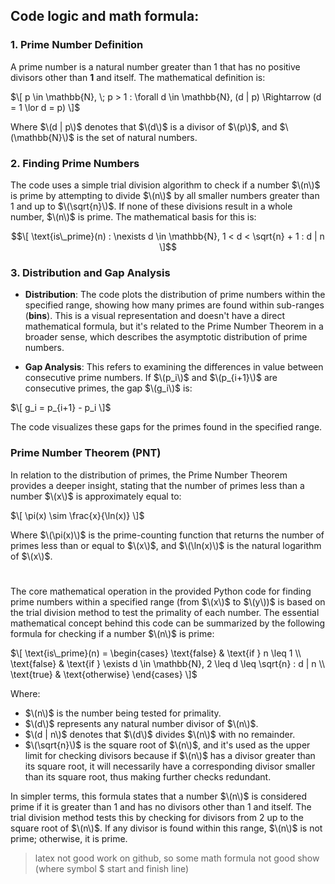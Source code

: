 ## Code logic and math formula:

### 1. Prime Number Definition

A prime number is a natural number greater than 1 that has no positive divisors other than **1** and itself. The mathematical definition is:

$\[ p \in \mathbb{N}, \; p > 1 : \forall d \in \mathbb{N}, (d | p) \Rightarrow (d = 1 \lor d = p) \]$

Where $\(d | p\)$ denotes that $\(d\)$ is a divisor of $\(p\)$, and $\(\mathbb{N}\)$ is the set of natural numbers.

### 2. Finding Prime Numbers

The code uses a simple trial division algorithm to check if a number $\(n\)$ is prime by attempting to divide $\(n\)$ by 
all smaller numbers greater than 1 and up to $\(\sqrt{n}\)$. If none of these divisions result in a whole number, $\(n\)$ is 
prime. The mathematical basis for this is:

$$\[ \text{is\_prime}(n) : \nexists d \in \mathbb{N}, 1 < d < \sqrt{n} + 1 : d | n \]$$

### 3. Distribution and Gap Analysis

- **Distribution**: The code plots the distribution of prime numbers within the specified range, showing how many primes
are found within sub-ranges (**bins**). This is a visual representation and doesn't have a direct mathematical formula, but
it's related to the Prime Number Theorem in a broader sense, which describes the asymptotic distribution of prime numbers.
  
- **Gap Analysis**: This refers to examining the differences in value between consecutive prime numbers.
If $\(p_i\)$ and $\(p_{i+1}\)$ are consecutive primes, the gap $\(g_i\)$ is:

$\[ g_i = p_{i+1} - p_i \]$

The code visualizes these gaps for the primes found in the specified range.

### Prime Number Theorem (PNT)

In relation to the distribution of primes, the Prime Number Theorem provides a deeper insight, 
stating that the number of primes less than a number $\(x\)$ is approximately equal to:

$\[ \pi(x) \sim \frac{x}{\ln(x)} \]$

Where $\(\pi(x)\)$ is the prime-counting function that returns the number of primes less than or equal 
to $\(x\)$, and $\(\ln(x)\)$ is the natural logarithm of $\(x\)$.

#

The core mathematical operation in the provided Python code for finding prime numbers within a specified 
range (from $\(x\)$ to $\(y\))$ is based on the trial division method to test the primality of each number. 
The essential mathematical concept behind this code can be summarized by the following formula for checking if a number $\(n\)$ is prime:

$\[ \text{is\_prime}(n) = 
\begin{cases} 
\text{false} & \text{if } n \leq 1 \\
\text{false} & \text{if } \exists d \in \mathbb{N}, 2 \leq d \leq \sqrt{n} : d | n \\
\text{true} & \text{otherwise}
\end{cases}
\]$

Where:
- $\(n\)$ is the number being tested for primality.
- $\(d\)$ represents any natural number divisor of $\(n\)$.
- $\(d | n\)$ denotes that $\(d\)$ divides $\(n\)$ with no remainder.
- $\(\sqrt{n}\)$ is the square root of $\(n\)$, and it's used as the upper limit for checking divisors because if $\(n\)$ has a divisor greater than its square root, it will necessarily have a corresponding divisor smaller than its square root, thus making further checks redundant.

In simpler terms, this formula states that a number $\(n\)$ is considered prime if it is greater than 1 and has no divisors 
other than 1 and itself. The trial division method tests this by checking for divisors from 2 up to the square root 
of $\(n\)$. If any divisor is found within this range, $\(n\)$ is not prime; otherwise, it is prime.

> latex not good work on github, so some math formula not good show (where symbol $ start and finish line)
